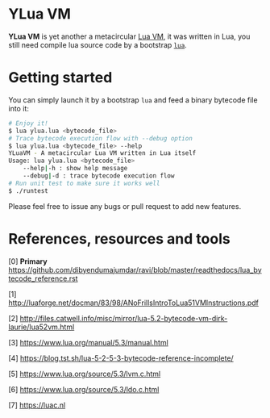 # YLua VM 
**YLua VM** is yet another a metacircular [Lua VM](https://codeload.github.com/lua/lua/tar.gz/v5.3.0), it was written in Lua, you still need compile lua source code by a bootstrap [`lua`](https://www.lua.org/download.html).

# Getting started
You can simply launch it by a bootstrap `lua`  and feed a binary bytecode file into it:
```bash
# Enjoy it! 
$ lua ylua.lua <bytecode_file>
# Trace bytecode execution flow with --debug option
$ lua ylua.lua <bytecode_file> --help
YLuaVM - A metacircular Lua VM written in Lua itself
Usage: lua ylua.lua <bytecode_file>
    --help|-h : show help message
    --debug|-d : trace bytecode execution flow
# Run unit test to make sure it works well
$ ./runtest
```
Please feel free to issue any bugs or pull request to add new features.

# References, resources and tools
[0] **Primary** https://github.com/dibyendumajumdar/ravi/blob/master/readthedocs/lua_bytecode_reference.rst

[1] http://luaforge.net/docman/83/98/ANoFrillsIntroToLua51VMInstructions.pdf

[2] http://files.catwell.info/misc/mirror/lua-5.2-bytecode-vm-dirk-laurie/lua52vm.html

[3] https://www.lua.org/manual/5.3/manual.html

[4] https://blog.tst.sh/lua-5-2-5-3-bytecode-reference-incomplete/

[5] https://www.lua.org/source/5.3/lvm.c.html

[6] https://www.lua.org/source/5.3/ldo.c.html

[7] https://luac.nl

